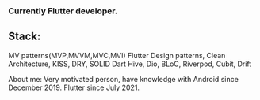 ### Currently Flutter developer.
## Stack:
  MV patterns(MVP,MVVM,MVC,MVI)
  Flutter
  Design patterns, Clean Architecture, KISS, DRY, SOLID
  Dart
  Hive, Dio, BLoC, Riverpod, Cubit, Drift

About me:
Very motivated person, have knowledge with Android since December 2019. Flutter since July 2021.
